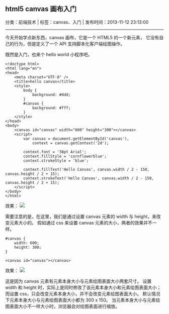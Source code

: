 ## html5 canvas 画布入门

分类：前端技术 | 标签：canvas、入门 | 发布时间：2013-11-12 23:13:00

___

今天开始学点新东西，canvas 画布，它是一个 HTML5 的一个新元素，
它没有自己的行为，但是定义了一个 API 支持脚本化客户端绘图操作。

既然是入门，也来个 hello world 小程序吧。

	<!doctype html>
	<html lang="en">
	<head>
		<meta charset="UTF-8" />
		<title>hello canvas</title>
		<style>
			body {
				background: #ddd;
			}
			#canvas {
				background: #fff;
			}
		</style>
	</head>
	<body>
		<canvas id="canvas" width="600" height="300"></canvas>
		<script>
			var canvas = document.getElementById('canvas'),
				context = canvas.getContext('2d');

			context.font = '38pt Arial';
			context.fillStyle = 'cornflowerblue';
			context.strokeStyle = 'blue';
			
			context.fillText('Hello Canvas', canvas.width / 2 - 150, canvas.height / 2 + 15);
			context.strokeText('Hello Canvas', canvas.width / 2 - 150, canvas.height / 2 + 15);
		</script>
	</body>
	</html>

效果：
![](/posts/2013/11/12/1.png)

需要注意的是，在这里，我们是通过设置 canvas 元素的 width 与 height，来改变元素大小的。
假如通过 css 来设置 canvas 元素的大小，两者的效果并不一样。

	#canvas {
		width: 600;
		height: 300;
	}
	
	<canvas id="canvas"></canvas>
	
效果：
![](/posts/2013/11/12/2.png)

这是因为 canvas 元素有元素本身大小与元素绘图表面大小两套尺寸。
设置 width 和 height 时，实际上是同时修改了该元素本身大小和元素绘图表面大小；
而设置 css，只会改变元素本身大小，并不会改变元素绘图表面大小。
默认情况下元素本身大小与元素绘图表面大小都为 300 x 150。
当元素本身大小与元素绘图表面大小不一样大小时，浏览器会对绘图表面进行缩放。